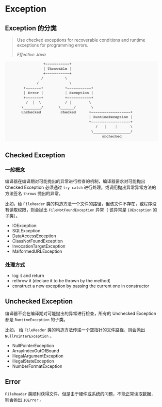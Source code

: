 # Exception

## Exception 的分类

>  Use checked exceptions for recoverable conditions and runtime exceptions for programming errors. 
>
> *Effective Java*

![Java Checked Vs Unchecked Exception - Crunchify](assets/images/Java-Checked-Vs-Unchecked-Exception-Crunchify.png)

## Checked Exception

### 一般概念

编译器在编译期对可能抛出的异常进行检查的机制，编译器要求对可能抛出 Checked Exception 必须通过 `try catch` 进行处理，或调用抛出异常异常方法的方法签名 `throws` 抛出的异常。

比如，给 `FileReader` 类的构造方法一个文件的路径，但该文件不存在，或程序没有读取权限，则会抛出 `FileNotFoundException` 异常（ 该异常是 `IOException` 的子类）。

* IOException
* SQLException
* DataAccessException
* ClassNotFoundException
* InvocationTargetException
* MalformedURLException

### 处理方式

- log it and return
- rethrow it (declare it to be thrown by the method)
- construct a new exception by passing the current one in constructor

## Unchecked Exception

编译器不会在编译期对可能抛出的异常进行检查，所有的 Unchecked Exception 都是 `RuntimeException` 的子类。

比如， 给 `FileReader` 类的构造方法传递一个空指针的文件路径，则会抛出 `NullPointerException` 。

- NullPointerException
- ArrayIndexOutOfBound
- IllegalArgumentException
- IllegalStateException
- NumberFormatException

## Error

`FileReader` 类顺利获得文件，但是由于硬件或系统的问题，不能正常读取数据，则会抛出 `IOError` 。



